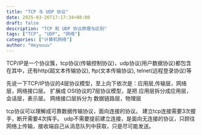 ```yaml
---
title: "TCP 与 UDP 协议"
date: 2025-03-26T17:17:34+08:00
draft: false
description: "TCP 和 UDP 协议原理与区别"
tags: ["TCP", "UDP", "网络"]
categories: ["计算机网络"]
author: "Heyuuuu"
---
```



TCP/IP是一个协议簇，tcp协议(传输控制协议)，udp协议(用户数据协议)都包含在其中，还有http(超文本传输协议), ftp(文本传输协议), telnet(远程登录协议)等

先说一下TCP/IP协议的4层协议模型，至上向下依次是：应用层,传输层，网络层，网络接口层。 
扩展成 OSI协议的7层协议模型，是把 应用层拆分成应用层，会话层，表示层。 网络接口层拆分为 数据链路层，物理层

tcp协议可以理解成可靠数据传输协议，面向连接的协议。 建立tcp连接需要3次握手，断开需要4次挥手。
udp不需要提前建立连接，是面向无连接的协议，只顾往网络上传输，接收端自己从消息队列中获取，只是尽可能发送。

